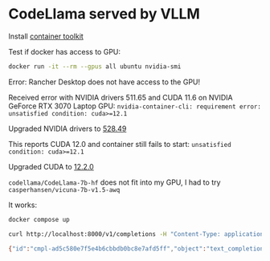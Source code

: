 # CodeLlama served by VLLM

Install [container toolkit](https://docs.nvidia.com/datacenter/cloud-native/container-toolkit/latest/install-guide.html)

Test if docker has access to GPU:

```sh
docker run -it --rm --gpus all ubuntu nvidia-smi
```

Error: Rancher Desktop does not have access to the GPU!

Received error with NVIDIA drivers 511.65 and CUDA 11.6 on NVIDIA GeForce RTX 3070 Laptop GPU: `nvidia-container-cli: requirement error: unsatisfied condition: cuda>=12.1`

Upgraded NVIDIA drivers to [528.49](https://pl.download.nvidia.com/Windows/528.49/528.49-notebook-win10-win11-64bit-international-dch-whql.exe)

This reports CUDA 12.0 and container still fails to start: `unsatisfied condition: cuda>=12.1`

Upgraded CUDA to [12.2.0](https://developer.download.nvidia.com/compute/cuda/12.2.0/local_installers/cuda_12.2.0_536.25_windows.exe)

`codellama/CodeLlama-7b-hf` does not fit into my GPU, I had to try `casperhansen/vicuna-7b-v1.5-awq`

It works:

```sh
docker compose up

curl http://localhost:8000/v1/completions -H "Content-Type: application/json" -d '{"model": "casperhansen/vicuna-7b-v1.5-awq","prompt": "San Francisco is a","max_tokens": 7,"temperature": 0}'

{"id":"cmpl-ad5c580e7f5e4b6cbbdb0bc8e7afd5ff","object":"text_completion","created":2145,"model":"casperhansen/vicuna-7b-v1.5-awq","choices":[{"index":0,"text":" city in California, United States.","logprobs":null,"finish_reason":"length"}],"usage":{"prompt_tokens":5,"total_tokens":12,"completion_tokens":7}}
```
